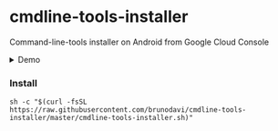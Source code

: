 # cmdline-tools-installer
Command-line-tools installer on Android from Google Cloud Console

<details>
  <summary>Demo</summary>
</details>

### Install
    sh -c "$(curl -fsSL https://raw.githubusercontent.com/brunodavi/cmdline-tools-installer/master/cmdline-tools-installer.sh)"
